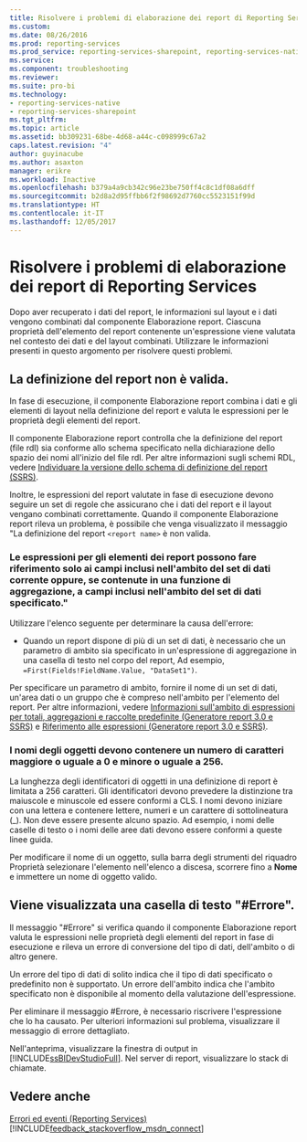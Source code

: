 ```yaml
---
title: Risolvere i problemi di elaborazione dei report di Reporting Services | Microsoft Docs
ms.custom: 
ms.date: 08/26/2016
ms.prod: reporting-services
ms.prod_service: reporting-services-sharepoint, reporting-services-native
ms.service: 
ms.component: troubleshooting
ms.reviewer: 
ms.suite: pro-bi
ms.technology:
- reporting-services-native
- reporting-services-sharepoint
ms.tgt_pltfrm: 
ms.topic: article
ms.assetid: bb309231-68be-4d68-a44c-c098999c67a2
caps.latest.revision: "4"
author: guyinacube
ms.author: asaxton
manager: erikre
ms.workload: Inactive
ms.openlocfilehash: b379a4a9cb342c96e23be750ff4c8c1df08a6dff
ms.sourcegitcommit: b2d8a2d95ffbb6f2f98692d7760cc5523151f99d
ms.translationtype: HT
ms.contentlocale: it-IT
ms.lasthandoff: 12/05/2017
---
```

# <a name="troubleshoot-processing-of-reporting-services-reports"></a>Risolvere i problemi di elaborazione dei report di Reporting Services
Dopo aver recuperato i dati del report, le informazioni sul layout e i dati vengono combinati dal componente Elaborazione report. Ciascuna proprietà dell'elemento del report contenente un'espressione viene valutata nel contesto dei dati e del layout combinati. Utilizzare le informazioni presenti in questo argomento per risolvere questi problemi.   
  
## <a name="my-report-definition-is-not-valid"></a>La definizione del report non è valida.  
In fase di esecuzione, il componente Elaborazione report combina i dati e gli elementi di layout nella definizione del report e valuta le espressioni per le proprietà degli elementi del report.   
  
Il componente Elaborazione report controlla che la definizione del report (file rdl) sia conforme allo schema specificato nella dichiarazione dello spazio dei nomi all'inizio del file rdl. Per altre informazioni sugli schemi RDL, vedere [Individuare la versione dello schema di definizione del report (SSRS)](../../reporting-services/reports/find-the-report-definition-schema-version-ssrs.md).  
  
Inoltre, le espressioni del report valutate in fase di esecuzione devono seguire un set di regole che assicurano che i dati del report e il layout vengano combinati correttamente. Quando il componente Elaborazione report rileva un problema, è possibile che venga visualizzato il messaggio "La definizione del report `<report name>` è non valida.  
  
### <a name="report-item-expressions-can-only-refer-to-fields-within-the-current-dataset-scope-or-if-inside-an-aggregate-the-specified-dataset-scope"></a>Le espressioni per gli elementi dei report possono fare riferimento solo ai campi inclusi nell'ambito del set di dati corrente oppure, se contenute in una funzione di aggregazione, a campi inclusi nell'ambito del set di dati specificato."  
  
Utilizzare l'elenco seguente per determinare la causa dell'errore:  
* Quando un report dispone di più di un set di dati, è necessario che un parametro di ambito sia specificato in un'espressione di aggregazione in una casella di testo nel corpo del report, Ad esempio, `=First(Fields!FieldName.Value, "DataSet1")`.  
  
Per specificare un parametro di ambito, fornire il nome di un set di dati, un'area dati o un gruppo che è compreso nell'ambito per l'elemento del report. Per altre informazioni, vedere [Informazioni sull'ambito di espressioni per totali, aggregazioni e raccolte predefinite (Generatore report 3.0 e SSRS)](../../reporting-services/report-design/expression-scope-for-totals-aggregates-and-built-in-collections.md) e [Riferimento alle espressioni (Generatore report 3.0 e SSRS)](../../reporting-services/report-design/expression-reference-report-builder-and-ssrs.md).  
  
### <a name="names-of-objects-must-be-greater-than-0-and-less-than-or-equal-to-256-characters"></a>I nomi degli oggetti devono contenere un numero di caratteri maggiore o uguale a 0 e minore o uguale a 256.  
La lunghezza degli identificatori di oggetti in una definizione di report è limitata a 256 caratteri. Gli identificatori devono prevedere la distinzione tra maiuscole e minuscole ed essere conformi a CLS. I nomi devono iniziare con una lettera e contenere lettere, numeri e un carattere di sottolineatura (_). Non deve essere presente alcuno spazio. Ad esempio, i nomi delle caselle di testo o i nomi delle aree dati devono essere conformi a queste linee guida.   
  
Per modificare il nome di un oggetto, sulla barra degli strumenti del riquadro Proprietà selezionare l'elemento nell'elenco a discesa, scorrere fino a **Nome** e immettere un nome di oggetto valido.   
  
## <a name="a-text-box-displays-error-how-do-i-fix-it"></a>Viene visualizzata una casella di testo "#Errore".  
Il messaggio "#Errore" si verifica quando il componente Elaborazione report valuta le espressioni nelle proprietà degli elementi del report in fase di esecuzione e rileva un errore di conversione del tipo di dati, dell'ambito o di altro genere.   
  
Un errore del tipo di dati di solito indica che il tipo di dati specificato o predefinito non è supportato. Un errore dell'ambito indica che l'ambito specificato non è disponibile al momento della valutazione dell'espressione.   
  
Per eliminare il messaggio #Errore, è necessario riscrivere l'espressione che lo ha causato. Per ulteriori informazioni sul problema, visualizzare il messaggio di errore dettagliato.   
  
Nell'anteprima, visualizzare la finestra di output in [!INCLUDE[ssBIDevStudioFull](../../includes/ssbidevstudiofull.md)]. Nel server di report, visualizzare lo stack di chiamate. 
  
  
## <a name="see-also"></a>Vedere anche  
[Errori ed eventi (Reporting Services)](../../reporting-services/troubleshooting/errors-and-events-reference-reporting-services.md)
[!INCLUDE[feedback_stackoverflow_msdn_connect](../../includes/feedback-stackoverflow-msdn-connect.md)]

